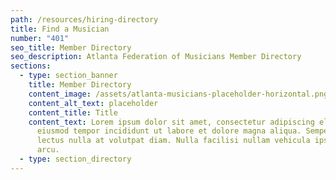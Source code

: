 ```yaml
---
path: /resources/hiring-directory
title: Find a Musician
number: "401"
seo_title: Member Directory
seo_description: Atlanta Federation of Musicians Member Directory
sections:
  - type: section_banner
    title: Member Directory
    content_image: /assets/atlanta-musicians-placeholder-horizontal.png
    content_alt_text: placeholder
    content_title: Title
    content_text: Lorem ipsum dolor sit amet, consectetur adipiscing elit, sed do
      eiusmod tempor incididunt ut labore et dolore magna aliqua. Semper quis
      lectus nulla at volutpat diam. Nulla facilisi nullam vehicula ipsum a
      arcu.
  - type: section_directory
---
```

